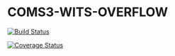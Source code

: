 # COMS3-WITS-OVERFLOW
[![Build Status](https://travis-ci.org/InanWits/COMS3-WITS-OVERFLOW.svg?branch=main)](https://travis-ci.org/InanWits/COMS3-WITS-OVERFLOW)

[![Coverage Status](https://coveralls.io/repos/github/InanWits/COMS3-WITS-OVERFLOW/badge.svg?branch=main)](https://coveralls.io/github/InanWits/COMS3-WITS-OVERFLOW?branch=main)

